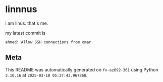 # linnnus

i am linus. that's me.

my latest commit is

```
ahmed: Allow SSH connections from omar
```

## Meta

This README was automatically generated on `fv-az692-361` using Python
`3.10.16` at `2025-03-18 05:37:43.967868`.
